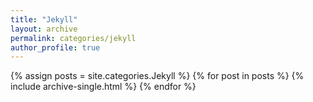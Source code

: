 ```yaml
---
title: "Jekyll"
layout: archive
permalink: categories/jekyll
author_profile: true
---
```


{% assign posts = site.categories.Jekyll %}
{% for post in posts %} {% include archive-single.html %} {% endfor %}
